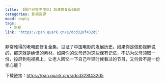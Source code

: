 ```yaml
---
title: 【国产经典老电影】超清修复版50部
categories: 影视资源
mood: empty
tags:
  - 影视
link: "https://pan.quark.cn/s/dcd328f432d5"
---
```





非常难得的老电影修复全集，见证了中国电影的发展历史。如果你是做影视解说的，那这就是绝佳的素材。如果你的父母还对这些保有记忆，不妨为父母领取一份，投屏到电视机上，让老人回忆一下自己年轻时候看过的节目，又何尝不是一份孝心能？


下载链接：https://pan.quark.cn/s/dcd328f432d5









